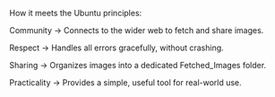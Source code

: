 How it meets the Ubuntu principles:

Community → Connects to the wider web to fetch and share images.

Respect → Handles all errors gracefully, without crashing.

Sharing → Organizes images into a dedicated Fetched_Images folder.

Practicality → Provides a simple, useful tool for real-world use.
